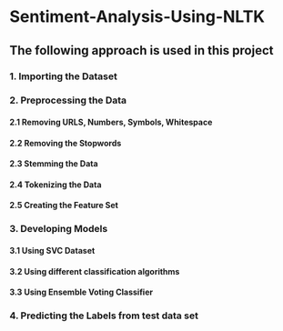 # Sentiment-Analysis-Using-NLTK
## The following approach is used in this project
### 1. Importing the Dataset
### 2. Preprocessing the Data
#### 2.1 Removing URLS, Numbers, Symbols, Whitespace
#### 2.2 Removing the Stopwords
#### 2.3 Stemming the Data
#### 2.4 Tokenizing the Data
#### 2.5 Creating the Feature Set
### 3. Developing Models
#### 3.1 Using SVC Dataset
#### 3.2 Using different classification algorithms
#### 3.3 Using Ensemble Voting Classifier
### 4. Predicting the Labels from test data set
